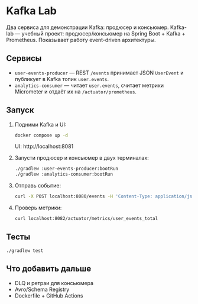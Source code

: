 # Kafka Lab

Два сервиса для демонстрации Kafka: продюсер и консьюмер.
Kafka-lab — учебный проект: продюсер/консьюмер на Spring Boot + Kafka + Prometheus. 
Показывает работу event-driven архитектуры.

## Сервисы
- `user-events-producer` — REST `/events` принимает JSON `UserEvent` и публикует в Kafka топик `user.events`.
- `analytics-consumer` — читает `user.events`, считает метрики Micrometer и отдаёт их на `/actuator/prometheus`.

## Запуск
1. Подними Kafka и UI:
   ```bash
   docker compose up -d
   ```
   UI: http://localhost:8081

2. Запусти продюсер и консьюмер в двух терминалах:
   ```bash
   ./gradlew :user-events-producer:bootRun
   ./gradlew :analytics-consumer:bootRun
   ```

3. Отправь событие:
   ```bash
   curl -X POST localhost:8080/events -H 'Content-Type: application/json'      -d '{"userId":"u1","type":"LOGIN","ts":1690000000}'
   ```

4. Проверь метрики:
   ```bash
   curl localhost:8082/actuator/metrics/user_events_total
   ```

## Тесты
```
./gradlew test
```

## Что добавить дальше
- DLQ и ретраи для консьюмера
- Avro/Schema Registry
- Dockerfile + GitHub Actions
